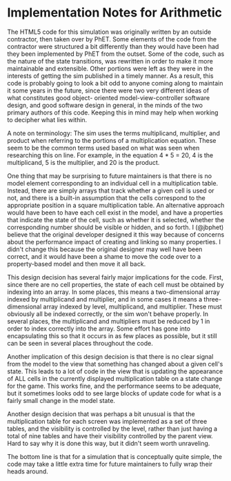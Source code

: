 Implementation Notes for Arithmetic
===================================

The HTML5 code for this simulation was originally written by an outside contractor, then taken over by PhET.
Some elements of the code from the contractor were structured a bit differently than they would have been had they been
implemented by PhET from the outset. Some of the code, such as the nature of the state transitions, was rewritten in
order to make it more maintainable and extensible. Other portions were left as they were in the interests of getting
the sim published in a timely manner. As a result, this code is probably going to look a bit odd to anyone coming along
to maintain it some years in the future, since there were two very different ideas of what constitutes good object-
oriented model-view-controller software design, and good software design in general, in the minds of the two primary
authors of this code. Keeping this in mind may help when working to decipher what lies within.

A note on terminology: The sim uses the terms multiplicand, multiplier, and product when referring to the portions of
a multiplication equation. These seem to be the common terms used based on what was seen when researching this on line.
For example, in the equation 4 * 5 = 20, 4 is the multiplicand, 5 is the multiplier, and 20 is the product.

One thing that may be surprising to future maintainers is that there is no model element corresponding to an individual
cell in a multiplication table. Instead, there are simply arrays that track whether a given cell is used or not, and
there is a built-in assumption that the cells correspond to the appropriate position in a square multiplication table.
An alternative approach would have been to have each cell exist in the model, and have a properties that indicate the
state of the cell, such as whether it is selected, whether the corresponding number should be visible or hidden, and so
forth. I (@jbphet) believe that the original developer designed it this way because of concerns about the performance
impact of creating and linking so many properties. I didn't change this because the original designer may well have been
correct, and it would have been a shame to move the code over to a property-based model and then move it all back.

This design decision has several fairly major implications for the code. First, since there are no cell properties, the
state of each cell must be obtained by indexing into an array. In some places, this means a two-dimensional array
indexed by multiplicand and multiplier, and in some cases it means a three-dimensional array indexed by level,
multiplicand, and multiplier. These must obviously all be indexed correctly, or the sim won't behave properly. In
several places, the multiplicand and multipliers must be reduced by 1 in order to index correctly into the array. Some
effort has gone into encapsulating this so that it occurs in as few places as possible, but it still can be seen in
several places throughout the code.

Another implication of this design decision is that there is no clear signal from the model to the view that something
has changed about a given cell's state. This leads to a lot of code in the view that is updating the appearance of
ALL cells in the currently displayed multiplication table on a state change for the game. This works fine, and the
performance seems to be adequate, but it sometimes looks odd to see large blocks of update code for what is a fairly
small change in the model state.

Another design decision that was perhaps a bit unusual is that the multiplication table for each screen was implemented
as a set of three tables, and the visibility is controlled by the level, rather than just having a total of nine tables
and have their visibility controlled by the parent view. Hard to say why it is done this way, but it didn't seem
worth unraveling.

The bottom line is that for a simulation that is conceptually quite simple, the code may take a little extra time for
future maintainers to fully wrap their heads around.